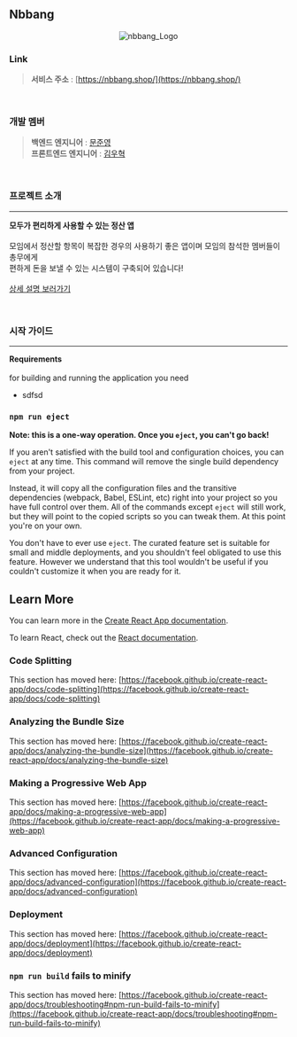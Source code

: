 ## Nbbang 

<p align="center">
  <img src="https://github.com/moonjunyoung/nbbang/assets/117567934/33e361d7-466a-4142-b98d-011f225e2083" alt="nbbang_Logo">
</p>

  
### Link
  
> __서비스 주소__ : [https://nbbang.shop/](https://nbbang.shop/)

<br/>

### 개발 멤버

> __백엔드 엔지니어__ : [문준영](https://github.com/moonjunyoung)<br/>
> __프론트엔드 엔지니어__ : [김우혁](https://github.com/WooHyucks)

<br/>

### 프로젝트 소개
---
**모두가 편리하게 사용할 수 있는 정산 앱** 
<br/>
<br/>
  모임에서 정산할 항목이 복잡한 경우의 사용하기 좋은 앱이며 모임의 참석한 멤버들이 총무에게 <br/>
  편하게 돈을 보낼 수 있는 시스템이 구축되어 있습니다!
<br/>
<br/>
[상세 설명 보러가기](https://github.com/moonjunyoung/nbbang/blob/master/README.md)


<br/>

### 시작 가이드
---
**Requirements** 
<br/>
<br/>
for building and running the application you need
 - sdfsd





### `npm run eject`

**Note: this is a one-way operation. Once you `eject`, you can't go back!**

If you aren't satisfied with the build tool and configuration choices, you can `eject` at any time. This command will remove the single build dependency from your project.

Instead, it will copy all the configuration files and the transitive dependencies (webpack, Babel, ESLint, etc) right into your project so you have full control over them. All of the commands except `eject` will still work, but they will point to the copied scripts so you can tweak them. At this point you're on your own.

You don't have to ever use `eject`. The curated feature set is suitable for small and middle deployments, and you shouldn't feel obligated to use this feature. However we understand that this tool wouldn't be useful if you couldn't customize it when you are ready for it.

## Learn More

You can learn more in the [Create React App documentation](https://facebook.github.io/create-react-app/docs/getting-started).

To learn React, check out the [React documentation](https://reactjs.org/).

### Code Splitting

This section has moved here: [https://facebook.github.io/create-react-app/docs/code-splitting](https://facebook.github.io/create-react-app/docs/code-splitting)

### Analyzing the Bundle Size

This section has moved here: [https://facebook.github.io/create-react-app/docs/analyzing-the-bundle-size](https://facebook.github.io/create-react-app/docs/analyzing-the-bundle-size)

### Making a Progressive Web App

This section has moved here: [https://facebook.github.io/create-react-app/docs/making-a-progressive-web-app](https://facebook.github.io/create-react-app/docs/making-a-progressive-web-app)

### Advanced Configuration

This section has moved here: [https://facebook.github.io/create-react-app/docs/advanced-configuration](https://facebook.github.io/create-react-app/docs/advanced-configuration)

### Deployment

This section has moved here: [https://facebook.github.io/create-react-app/docs/deployment](https://facebook.github.io/create-react-app/docs/deployment)

### `npm run build` fails to minify

This section has moved here: [https://facebook.github.io/create-react-app/docs/troubleshooting#npm-run-build-fails-to-minify](https://facebook.github.io/create-react-app/docs/troubleshooting#npm-run-build-fails-to-minify)

